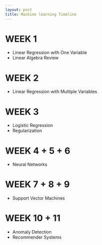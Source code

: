 ```yaml
---
layout: post
title: Machine learning Timeline 
---
```


# WEEK 1
* Linear Regression with One Variable
* Linear Algebra Review

# WEEK 2
* Linear Regression with Multiple Variables

# WEEK 3
* Logistic Regression
* Regularization

# WEEK 4 + 5 + 6
* Neural Networks

# WEEK 7 + 8 + 9
* Support Vector Machines

# WEEK 10 + 11 
* Anomaly Detection
* Recommender Systems
